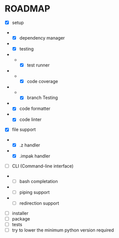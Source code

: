# ROADMAP

- [x] setup
- - [x] dependency manager
- - [x] testing
- - - [x] test runner
- - - [x] code coverage
- - - [x] branch Testing
- - [x] code formatter
- - [x] code linter
- [x] file support
- - [x] .z handler
- - [x] .impak handler
- [ ] CLI (Command-line interface)
- - [ ] bash completation
- - [ ] piping support
- - [ ] redirection support
- [ ] installer
- [ ] package
- [ ] tests
- [ ] try to lower the minimum python version required
